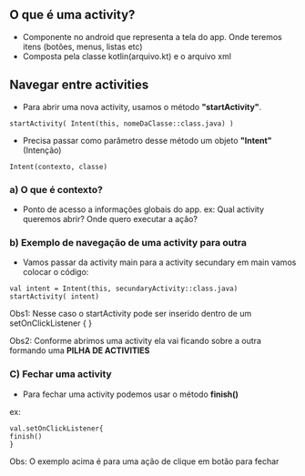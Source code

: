 ## O que é uma activity?
- Componente no android que representa a tela do app. Onde teremos itens (botões, menus, listas etc)
- Composta pela classe kotlin(arquivo.kt) e o arquivo xml

## Navegar entre activities
- Para abrir uma nova activity, usamos o método **"startActivity"**.
```
startActivity( Intent(this, nomeDaClasse::class.java) )
```
- Precisa passar como parâmetro desse método um objeto **"Intent"**(Intenção)
```
Intent(contexto, classe)
```
### a) O que é contexto?
- Ponto de acesso a informações globais do app. ex: Qual activity queremos abrir? Onde quero executar a ação?
### b) Exemplo de navegação de uma activity para outra
- Vamos passar da activity main para a activity secundary em main vamos colocar o código:
```
val intent = Intent(this, secundaryActivity::class.java)
startActivity( intent)
```
Obs1: Nesse caso o startActivity pode ser inserido dentro de um setOnClickListener { }

Obs2: Conforme abrimos uma activity ela vai ficando sobre a outra formando uma **PILHA DE ACTIVITIES**

### C) Fechar uma activity
- Para fechar uma activity podemos usar o método **finish()**
  
ex:
```
val.setOnClickListener{
finish()
}
```
Obs: O exemplo acima é para uma ação de clique em botão para fechar
